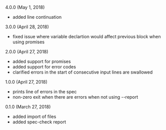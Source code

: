 4.0.0 (May 1, 2018)
 * added line continuation

3.0.0 (April 28, 2018)
 * fixed issue where variable declartion would affect previous block when using promises

2.0.0 (April 27, 2018)
 * added support for promises
 * added support for error codes
 * clarified errors in the start of consecutive input lines are swallowed

1.0.0 (April 27, 2018)
 * prints line of errors in the spec
 * non-zero exit when there are errors when not using --report

0.1.0 (March 27, 2018)
 * added import of files
 * added spec-check report
